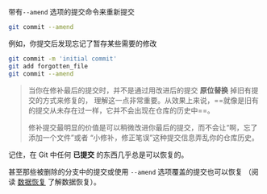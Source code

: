 带有`--amend` 选项的提交命令来重新提交

```bash
git commit --amend
```

例如，你提交后发现忘记了暂存某些需要的修改

```bash
git commit -m 'initial commit'
git add forgotten_file
git commit --amend
```

> 当你在修补最后的提交时，并不是通过用改进后的提交 **原位替换** 掉旧有提交的方式来修复的， 理解这一点非常重要。从效果上来说，==就像是旧有的提交从未存在过一样，它并不会出现在仓库的历史中==。
>
> 修补提交最明显的价值是可以稍微改进你最后的提交，而不会让“啊，忘了添加一个文件”或者 “小修补，修正笔误”这种提交信息弄乱你的仓库历史。



记住，在 Git 中任何 **已提交** 的东西几乎总是可以恢复的。

甚至那些被删除的分支中的提交或使用 `--amend` 选项覆盖的提交也可以恢复 （阅读 [数据恢复](https://git-scm.com/book/zh/v2/ch00/_data_recovery) 了解数据恢复）。



